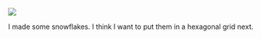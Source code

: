 ![](https://db-feed.s3.amazonaws.com/legacy/Screen_Shot_2018_12_13_at_5_49_51_PM-1544741461753.png)

I made some snowflakes. I think I want to put them in a hexagonal grid next.

